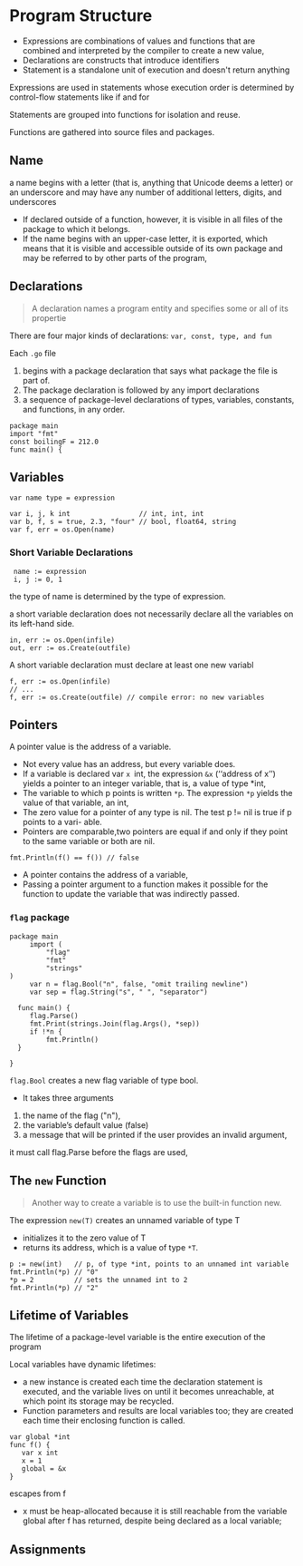 # Program Structure

* Expressions are combinations of values and functions that are combined and interpreted by the compiler to create a new value,
* Declarations are constructs that introduce identifiers
* Statement is a standalone unit of execution and doesn't return anything

Expressions are used in statements whose execution order is determined by control-flow statements like if and for

Statements are grouped into functions for isolation and reuse.

Functions are gathered into source files and packages.


## Name

 a name begins with a letter (that is, anything that Unicode deems a letter) or an underscore and may have any number of additional letters, digits, and underscores
 
 *  If declared outside of a function, however, it is visible in all files of the package to which it belongs. 
 *  If the name begins with an upper-case letter, it is exported, which means that it is visible and accessible outside of its own package and may be referred to by other parts of the program,
 
 
 ## Declarations
 > A declaration names a program entity and specifies some or all of its propertie

There are four major kinds of declarations: `var, const, type, and fun`


Each `.go` file 
1.  begins with a package declaration that says what package the file is part of.
2.  The package declaration is followed by any import declarations
3.   a sequence of package-level declarations of types, variables, constants, and functions, in any order. 

```
package main
import "fmt"
const boilingF = 212.0
func main() {
```

## Variables

```
var name type = expression

var i, j, k int                 // int, int, int
var b, f, s = true, 2.3, "four" // bool, float64, string
var f, err = os.Open(name)  
```

### Short Variable Declarations

```
 name := expression
 i, j := 0, 1
```
the type of name is determined by the type of expression.

 a short variable declaration does not necessarily declare all the variables on its left-hand side.
 ```
 in, err := os.Open(infile)
out, err := os.Create(outfile)
 ```
 
 A short variable declaration must declare at least one new variabl
 ```
f, err := os.Open(infile)
// ...
f, err := os.Create(outfile) // compile error: no new variables
 ```
## Pointers

A pointer value is the address of a variable.
* Not every value has an address, but every variable does.
* If a variable is declared var `x `int, the expression `&x` (‘‘address of x’’) yields a pointer to an integer variable, that is, a value of type *int,
* The variable to which p points is written `*p`. The expression `*p` yields the value of that variable, an int, 
* The zero value for a pointer of any type is nil.  The test p != nil is true if p points to a vari- able.
* Pointers are comparable,two pointers are equal if and only if they point to the same variable or both are nil.

```
fmt.Println(f() == f()) // false
```
* A pointer contains the address of a variable, 
* Passing a pointer argument to a function makes it possible for the function to update the variable that was indirectly passed.


### `flag` package

```
package main
     import (
         "flag"
         "fmt"
         "strings"
)
     var n = flag.Bool("n", false, "omit trailing newline")
     var sep = flag.String("s", " ", "separator")

  func main() {
     flag.Parse()
     fmt.Print(strings.Join(flag.Args(), *sep))
     if !*n {
         fmt.Println()
  }

}
```
`flag.Bool` creates a new flag variable of type bool.
*  It takes three arguments
 1. the name of the flag ("n"), 
 2. the variable’s default value (false)
 3. a message that will be printed if the user provides an invalid argument, 


it must call flag.Parse before the flags are used,

##  The `new` Function
> Another way to create a variable is to use the built-in function new.

The expression `new(T)` creates an unnamed variable of type T
* initializes it to the zero value of T
* returns its address, which is a value of type `*T`.

```
p := new(int)   // p, of type *int, points to an unnamed int variable
fmt.Println(*p) // "0"
*p = 2          // sets the unnamed int to 2
fmt.Println(*p) // "2"
```

## Lifetime of Variables

The lifetime of a package-level variable is the entire execution of the program

Local variables have dynamic lifetimes: 
* a new instance is created each time the declaration statement is executed, and the variable lives on until it becomes unreachable, at which point its storage may be recycled.
* Function parameters and results are local variables too; they are created each time their enclosing function is called.


```
var global *int
func f() {
   var x int
   x = 1
   global = &x
}

```
escapes from f
* x must be heap-allocated because it is still reachable from the variable global after f has returned, despite being declared as a local variable; 

##  Assignments





